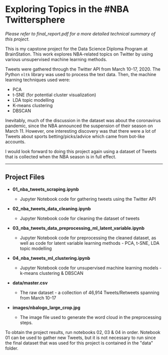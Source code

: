 # **Exploring Topics in the #NBA Twittersphere**

_Please refer to final_report.pdf for a more detailed technical summary of this project._

This is my capstone project for the Data Science Diploma Program at BrainStation.  This work explores NBA-related topics on Twitter by using various unsupervised machine learning methods.

Tweets were gathered through the Twitter API from March 10-17, 2020.  The Python `nltk` library was used to process the text data.  Then, the machine learning techniques used were:

- PCA
- t-SNE (for potential cluster visualization)
- LDA topic modelling
- K-means clustering
- DBSCAN

Inevitably, much of the discussion in the dataset was about the coronavirus pandemic, since the NBA announced the suspension of their season on March 11.  However, one interesting discovery was that there were a lot of Tweets about sports betting/picks/advice which came from bot-like accounts.

I would look forward to doing this project again using a dataset of Tweets that is collected when the NBA season is in full effect.

---

## **Project Files**

- **01_nba_tweets_scraping.ipynb**
    - Jupyter Notebook code for gathering tweets using the Twitter API

- **02_nba_tweets_data_cleaning.ipynb**
    - Jupyter Notebook code for cleaning the dataset of tweets

- **03_nba_tweets_data_preprocessing_ml_latent_variable.ipynb**
    - Jupyter Notebook code for preprocessing the cleaned dataset, as well as code for latent variable learning methods - PCA, t-SNE, LDA topic modelling

- **04_nba_tweets_ml_clustering.ipynb**
    - Jupyter Notebook code for unsupervised machine learning models - k-means clustering & DBSCAN

- **data/master.csv**
    - The raw dataset - a collection of 46,914 Tweets/Retweets spanning from March 10-17

- **images/nbalogo_large_crop.jpg**
    - The image file used to generate the word cloud in the preprocessing steps.

To obtain the project results, run notebooks 02, 03 & 04 in order.  Notebook 01 can be used to gather new Tweets, but it is not necessary to run since the final dataset that was used for this project is contained in the "data" folder.